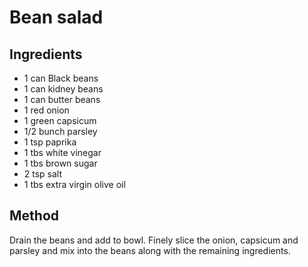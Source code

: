 # Bean salad

## Ingredients

* 1 can Black beans
* 1 can kidney beans
* 1 can butter beans
* 1 red onion
* 1 green capsicum
* 1/2 bunch parsley
* 1 tsp paprika
* 1 tbs white vinegar
* 1 tbs brown sugar
* 2 tsp salt
* 1 tbs extra virgin olive oil

## Method

Drain the beans and add to bowl. Finely slice the onion, capsicum and parsley and mix into the beans along with the remaining ingredients.